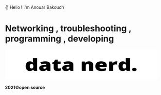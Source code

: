 ✌ Hello ! i'm Anouar Bakouch

<h1>Networking , troubleshooting , programming , developing</h1>
<img src="programing.jpg" width="500" height="100" alt="">


<strong>2021©open source</strong>

